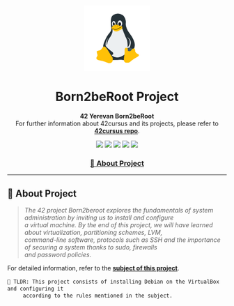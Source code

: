 <a name="readme-top"></a>
<div align="center">
  <!-- Logo -->
  <a href="https://github.com/dpetrosy/42-Born2beRoot">
  <img src="logo.png" alt="Logo" width="150" height="150">
  </a>

  <!-- Project Name -->
  <h1>Born2beRoot Project</h1>

  <!-- Short Description -->
  <p align="center">
	  <b>42 Yerevan Born2beRoot</b><br>
	  For further information about 42cursus and its projects, please refer to <a href="https://github.com/dpetrosy/42cursus"><b>42cursus repo</b></a>.
  </p>

  <!-- Badges -->
  <p>
    <img src="https://img.shields.io/badge/score-100%20%2F%20100-success?style=for-the-badge" />
    <img src="https://img.shields.io/github/repo-size/dpetrosy/42-Born2beRoot?style=for-the-badge&logo=github">
    <img src="https://img.shields.io/github/languages/count/dpetrosy/42-Born2beRoot?style=for-the-badge&logo=" />
    <img src="https://img.shields.io/github/languages/top/dpetrosy/42-Born2beRoot?style=for-the-badge" />
    <img src="https://img.shields.io/github/last-commit/dpetrosy/42-Born2beRoot?style=for-the-badge" />
  </p>

  <h3>
      <a href="#-about-project">📜 About Project</a>
  </h3>
</div>

---

## 📜 About Project

> _The 42 project Born2beroot explores the fundamentals of system administration by inviting us to install and configure \
> a virtual machine. By the end of this project, we will have learned about virtualization, partitioning schemes, LVM, \
> command-line software, protocols such as SSH and the importance of securing a system thanks to sudo, firewalls \
> and password policies._

For detailed information, refer to the [**subject of this project**](README_files/b2br_subject.pdf).

	🚀 TLDR: This project consists of installing Debian on the VirtualBox and configuring it 
 		 according to the rules mentioned in the subject.

